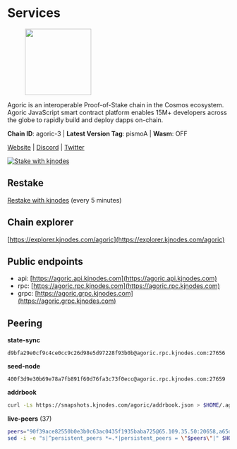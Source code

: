 # Services

<figure><img src="https://raw.githubusercontent.com/kj89/testnet_manuals/main/pingpub/logos/agoric.png" width="150" alt=""><figcaption></figcaption></figure>

Agoric is an interoperable Proof-of-Stake chain in the Cosmos ecosystem.  Agoric JavaScript smart contract platform enables 15M+ developers across the  globe to rapidly build and deploy dapps on-chain.

**Chain ID**: agoric-3 | **Latest Version Tag**: pismoA | **Wasm**: OFF

[Website](https://agoric.com) | [Discord](https://discord.com/invite/qDW8DRes4s) | [Twitter](https://twitter.com/agoric)

[![Stake with kjnodes](https://i.ibb.co/cr44Q8j/button-stake-with-kjnodes.png)](https://restake.app/agoric/agoricvaloper1ku5sm2twlsywdrp4wz3kfwgyrtqtp0lpr3nvk8)

## Restake

[Restake with kjnodes](https://restake.app/agoric/agoricvaloper1ku5sm2twlsywdrp4wz3kfwgyrtqtp0lpr3nvk8) (every 5 minutes)
## Chain explorer
[https://explorer.kjnodes.com/agoric](https://explorer.kjnodes.com/agoric)

## Public endpoints

* api: [https://agoric.api.kjnodes.com](https://agoric.api.kjnodes.com)
* rpc: [https://agoric.rpc.kjnodes.com](https://agoric.rpc.kjnodes.com)
* grpc: [https://agoric.grpc.kjnodes.com](https://agoric.grpc.kjnodes.com)

## Peering

**state-sync**

```text
d9bfa29e0cf9c4ce0cc9c26d98e5d97228f93b0b@agoric.rpc.kjnodes.com:27656
```

**seed-node**

```text
400f3d9e30b69e78a7fb891f60d76fa3c73f0ecc@agoric.rpc.kjnodes.com:27659
```

**addrbook**
```bash
curl -Ls https://snapshots.kjnodes.com/agoric/addrbook.json > $HOME/.agoric/config/addrbook.json
```

**live-peers** (37)
```bash
peers="90f39ace82550b0e3b0c63ac0435f1935baba725@65.109.35.50:20658,a65d3172dca90f0d9f8251c3ed2747f350eb9a7e@95.216.246.187:26656,d9bfa29e0cf9c4ce0cc9c26d98e5d97228f93b0b@65.109.88.38:27656,0837c0dac0bb15e79e64207bb0fa5a9a6fa42ad4@178.62.116.62:26656,63bd6649f80362ce513027d99ef32c826fdbd259@45.9.62.136:26656,a38a30c1dd31f63be2befd40b82964b215c3c288@165.22.251.28:26656,0464c8dded70d01f5ab50a8d6047a6b27ddf2ccd@84.244.95.232:26656,711f6f36a6ec3924b6d721de6adce604092e59f2@116.202.226.169:26656,ca4c3b9d0cf78d934a3b972c328db2e4a9a66c42@64.32.40.134:26656,f095bb53006ebddcbbf29c8df70dddcba6419e36@142.93.145.13:26656,c51a25f0ee9e8305e2c20ca116a4bc840c6fbbd5@65.108.234.23:14456,1cbe5f5c77610bb6568332e026a3b516edeb0121@65.21.234.47:21156,9e673680df593d841b0e09c49f87409654d84ae9@95.217.202.49:37656,0f642db2770d4dd3e0d030b2f14f1365e40f3b38@185.146.148.101:26657,4eea1e0a22d8d2ade108fc5f8e07d6d6e711e909@65.108.10.138:26656,ecdfb6d2223b562956eeb205cdd4b81e3e6e8581@213.135.246.90:26656,86d9c73c7687611a6a2619f0186e7ea59ff8af25@206.189.26.213:26060,4cfac01c912d33f74cb7b66e8b7005aaae47fc2a@146.190.59.8:26060,d56af8cb0716909f9b804e7dec8c1d34ae4eed16@65.108.142.81:26676,190ead3cfb1bd655241418f3ef9ba40bbf2deecd@157.90.130.44:26656,8698ec1488fbf96f817e15a07552139be9f8b35f@139.59.0.208:26656,875f8b359148f0d2a4bb501f8ae8a0cd4560bff3@161.97.153.219:26656,d7e0eedf5756b8c085104fb76c069ba3506f2183@80.64.208.64:26656,71bd0265037393f31ee9947a8e32fa494e51b637@135.181.218.98:26656,1d4d7b77e79c2dad9e8586df4f30c7b550f5d49b@13.40.153.111:26656,ee236040d06e78d70c3f34722407857615b1a755@34.66.30.56:26656,00dc1964683a005274c39d3f347e83a5651dd923@65.21.127.159:26656,1312bbbd4ed1e58b9e4eb1d7788187a4607915e9@165.22.199.234:26060,9ed68bef54712b46713ac755ab7a6e7ad30694ef@192.99.44.79:14456,576e4e90b785fb16c129a0141b57342e51fd61b4@193.176.85.156:26656,8832d61e9b8856c0a80e240970a9200c69c101b7@88.99.161.228:21156,44476201c6e8610b194e75e4c7993ad6d54a1db8@51.91.70.90:29656,ebc272824924ea1a27ea3183dd0b9ba713494f83@195.3.220.135:27106,e70955351f601ea5be9a9bf41032949a777f31b3@207.244.255.229:10003,cef26a8de3aa31f1f4e63898b38667b0816f35d3@14.224.155.176:26656,bd362992fa6f6c9d8ee40d19508b5b28daf3f6ed@18.142.177.75:26656,baf3faf6d6e4c32c4ee2cde510efabe127d3ce74@35.77.171.242:26656"
sed -i -e "s|^persistent_peers *=.*|persistent_peers = \"$peers\"|" $HOME/.agoric/config/config.toml
```
